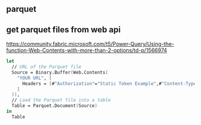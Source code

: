 ## parquet

## get parquet files from web api
https://community.fabric.microsoft.com/t5/Power-Query/Using-the-function-Web-Contents-with-more-than-2-options/td-p/1566974
```fs
let
  // URL of the Parquet file
  Source = Binary.Buffer(Web.Contents(
    "YOUR URL", [
      Headers = [#"Authorization"="Static Token Example",#"Content-Type"="application/json"]
    ]
  )),
  // Load the Parquet file into a table
  Table = Parquet.Document(Source)
in
  Table
```
